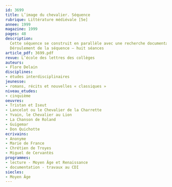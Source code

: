 ```yaml
---
id: 3699
title: L’image du chevalier. Séquence
rubrique: Littérature médiévale [5e]
annee: 1999
magazine: 1999
pages: 48
description: 
  Cette séquence se construit en parallèle avec une recherche documentaire que les élèves doivent effectuer principalement au CDI. L’objectif est de les familiariser avec l’univers médiéval, grâce à l’étude de textes centrés sur l’image du chevalier, mais également au moyen de la lecture et de la production de textes documentaires.
  Déroulement de la séquence – huit séances
article_pdf: 3699.pdf
revue: L’école des lettres des collèges
auteurs:
- Flore Delain
disciplines:
- études interdisciplinaires
jeunesse:
- romans, récits et nouvelles « classiques »
niveau_etudes:
- cinquième
oeuvres:
- Tristan et Iseut
- Lancelot ou le Chevalier de la Charrette
- Yvain, le Chevalier au Lion
- La Chanson de Roland
- Guigemar
- Don Quichotte
ecrivains:
- Anonyme
- Marie de France
- Chrétien de Troyes
- Miguel de Cervantès
programmes:
- lecture - Moyen Âge et Renaissance
- documentation - travaux au CDI
siecles:
- Moyen Âge
---
```

